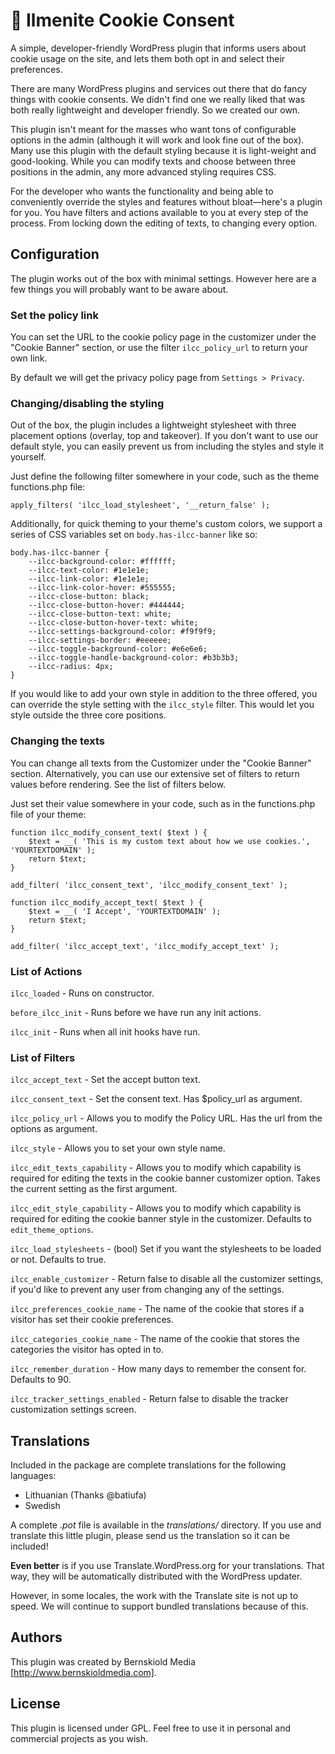 # 🍪 Ilmenite Cookie Consent
A simple, developer-friendly WordPress plugin that informs users about cookie usage on the site, and lets them both opt in and select their preferences.

There are many WordPress plugins and services out there that do fancy things with cookie consents. We didn't find one we really liked that was both really lightweight and developer friendly. So we created our own.

This plugin isn't meant for the masses who want tons of configurable options in the admin (although it will work and look fine out of the box). Many use this plugin with the default styling because it is light-weight and good-looking. While you can modify texts and choose between three positions in the admin, any more advanced styling requires CSS.

For the developer who wants the functionality and being able to conveniently override the styles and features without bloat—here's a plugin for you. You have filters and actions available to you at every step of the process. From locking down the editing of texts, to changing every option.

## Configuration
The plugin works out of the box with minimal settings. However here are a few things you will probably want to be aware about.

### Set the policy link
You can set the URL to the cookie policy page in the customizer under the "Cookie Banner" section, or use the filter `ilcc_policy_url` to return your own link.

By default we will get the privacy policy page from `Settings > Privacy`.

### Changing/disabling the styling
Out of the box, the plugin includes a lightweight stylesheet with three placement options (overlay, top and takeover). If you don't want to use our default style, you can easily prevent us from including the styles and style it yourself.

Just define the following filter somewhere in your code, such as the theme functions.php file:

    apply_filters( 'ilcc_load_stylesheet', '__return_false' );

Additionally, for quick theming to your theme's custom colors, we support a series of CSS variables set on `body.has-ilcc-banner` like so:

    body.has-ilcc-banner {
        --ilcc-background-color: #ffffff;
		--ilcc-text-color: #1e1e1e;
		--ilcc-link-color: #1e1e1e;
		--ilcc-link-color-hover: #555555;
		--ilcc-close-button: black;
		--ilcc-close-button-hover: #444444;
		--ilcc-close-button-text: white;
		--ilcc-close-button-hover-text: white;
		--ilcc-settings-background-color: #f9f9f9;
		--ilcc-settings-border: #eeeeee;
		--ilcc-toggle-background-color: #e6e6e6;
		--ilcc-toggle-handle-background-color: #b3b3b3;
		--ilcc-radius: 4px;
    }

If you would like to add your own style in addition to the three offered, you can override the style setting with the `ilcc_style` filter. This would let you style outside the three core positions.

### Changing the texts
You can change all texts from the Customizer under the "Cookie Banner" section. Alternatively, you can use our extensive set of filters to return values before rendering. See the list of filters below.

Just set their value somewhere in your code, such as in the functions.php file of your theme:

    function ilcc_modify_consent_text( $text ) {
        $text = __( 'This is my custom text about how we use cookies.', 'YOURTEXTDOMAIN' );
        return $text;
    }

    add_filter( 'ilcc_consent_text', 'ilcc_modify_consent_text' );

    function ilcc_modify_accept_text( $text ) {
        $text = __( 'I Accept', 'YOURTEXTDOMAIN' );
        return $text;
    }

    add_filter( 'ilcc_accept_text', 'ilcc_modify_accept_text' );

### List of Actions

`ilcc_loaded` - Runs on constructor.

`before_ilcc_init` - Runs before we have run any init actions.

`ilcc_init` - Runs when all init hooks have run.

### List of Filters

`ilcc_accept_text` - Set the accept button text.

`ilcc_consent_text` - Set the consent text. Has $policy_url as argument.

`ilcc_policy_url` - Allows you to modify the Policy URL. Has the url from the options as argument.

`ilcc_style` - Allows you to set your own style name.

`ilcc_edit_texts_capability` - Allows you to modify which capability is required for editing the texts in the cookie banner customizer option. Takes the current setting as the first argument.

`ilcc_edit_style_capability` - Allows you to modify which capability is required for editing the cookie banner style in the customizer. Defaults to `edit_theme_options`.

`ilcc_load_stylesheets` - (bool) Set if you want the stylesheets to be loaded or not. Defaults to true.

`ilcc_enable_customizer` - Return false to disable all the customizer settings, if you'd like to prevent any user from changing any of the settings.

`ilcc_preferences_cookie_name` - The name of the cookie that stores if a visitor has set their cookie preferences.

`ilcc_categories_cookie_name` - The name of the cookie that stores the categories the visitor has opted in to.

`ilcc_remember_duration` - How many days to remember the consent for. Defaults to 90.

`ilcc_tracker_settings_enabled` - Return false to disable the tracker customization settings screen.

## Translations
Included in the package are complete translations for the following languages:

- Lithuanian (Thanks @batiufa)
- Swedish

A complete *.pot* file is available in the *translations/* directory. If you use and translate this little plugin, please send us the translation so it can be included!

**Even better** is if you use Translate.WordPress.org for your translations. That way, they will be automatically distributed with the WordPress updater.

However, in some locales, the work with the Translate site is not up to speed. We will continue to support bundled translations because of this.

## Authors
This plugin was created by Bernskiold Media [http://www.bernskioldmedia.com].

## License
This plugin is licensed under GPL. Feel free to use it in personal and commercial projects as you wish.
